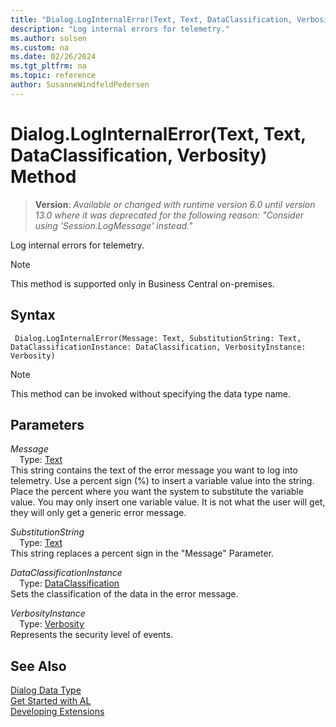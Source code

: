 ```yaml
---
title: "Dialog.LogInternalError(Text, Text, DataClassification, Verbosity) Method"
description: "Log internal errors for telemetry."
ms.author: solsen
ms.custom: na
ms.date: 02/26/2024
ms.tgt_pltfrm: na
ms.topic: reference
author: SusanneWindfeldPedersen
---
```

[//]: # (START>DO_NOT_EDIT)
[//]: # (IMPORTANT:Do not edit any of the content between here and the END>DO_NOT_EDIT.)
[//]: # (Any modifications should be made in the .xml files in the ModernDev repo.)
# Dialog.LogInternalError(Text, Text, DataClassification, Verbosity) Method
> **Version**: _Available or changed with runtime version 6.0 until version 13.0 where it was deprecated for the following reason: "Consider using 'Session.LogMessage' instead."_

Log internal errors for telemetry.

> [!NOTE]
> This method is supported only in Business Central on-premises.

## Syntax
```AL
 Dialog.LogInternalError(Message: Text, SubstitutionString: Text, DataClassificationInstance: DataClassification, VerbosityInstance: Verbosity)
```
> [!NOTE]
> This method can be invoked without specifying the data type name.
## Parameters
*Message*  
&emsp;Type: [Text](../text/text-data-type.md)  
This string contains the text of the error message you want to log into telemetry. Use a percent sign (%) to insert a variable value into the string. Place the percent where you want the system to substitute the variable value. You may only insert one variable value. It is not what the user will get, they will only get a generic error message.  

*SubstitutionString*  
&emsp;Type: [Text](../text/text-data-type.md)  
This string replaces a percent sign in the "Message" Parameter.  

*DataClassificationInstance*  
&emsp;Type: [DataClassification](../dataclassification/dataclassification-option.md)  
Sets the classification of the data in the error message.  

*VerbosityInstance*  
&emsp;Type: [Verbosity](../verbosity/verbosity-option.md)  
Represents the security level of events.  



[//]: # (IMPORTANT: END>DO_NOT_EDIT)
## See Also
[Dialog Data Type](dialog-data-type.md)  
[Get Started with AL](../../devenv-get-started.md)  
[Developing Extensions](../../devenv-dev-overview.md)